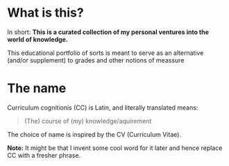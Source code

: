 # What is this?

In short: **This is a curated collection of my personal ventures into the world of knowledge.** 

This educational portfolio of sorts is meant to serve as an alternative (and/or supplement) to grades and other notions of meassure 



# The name
Curriculum cognitionis (CC) is Latin, and literally translated means:
> (The) course of (my) knowledge/aquirement

The choice of name is inspired by the CV (Curriculum Vitae).

**Note:** It might be that I invent some cool word for it later and hence replace CC with a fresher phrase.